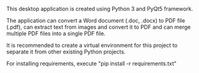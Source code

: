 This desktop application is created using Python 3 and PyQt5 framework.

The application can convert a Word document (.doc, .docx) to PDF file (.pdf), 
can extract text from images and convert it to PDF and can merge multiple PDF files into a single PDF file.

It is recommended to create a virtual environment for this project to separate it from other existing Python projects.

For installing requirements, execute "pip install -r requirements.txt"
